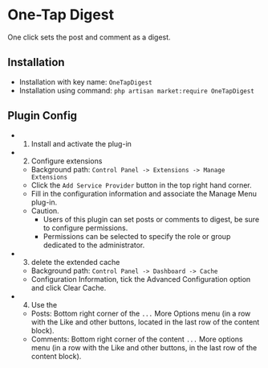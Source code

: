 # One-Tap Digest

One click sets the post and comment as a digest.

## Installation

- Installation with key name: `OneTapDigest`
- Installation using command: `php artisan market:require OneTapDigest`

## Plugin Config

- 1. Install and activate the plug-in
- 2. Configure extensions
    - Background path: `Control Panel -> Extensions -> Manage Extensions`
    - Click the `Add Service Provider` button in the top right hand corner.
    - Fill in the configuration information and associate the Manage Menu plug-in.
    - Caution.
        - Users of this plugin can set posts or comments to digest, be sure to configure permissions.
        - Permissions can be selected to specify the role or group dedicated to the administrator.
- 3. delete the extended cache
    - Background path: `Control Panel -> Dashboard -> Cache`
    - Configuration Information, tick the Advanced Configuration option and click Clear Cache.
- 4. Use the
    - Posts: Bottom right corner of the `...` More Options menu (in a row with the Like and other buttons, located in the last row of the content block).
    - Comments: Bottom right corner of the content `...` More options menu (in a row with the Like and other buttons, in the last row of the content block).
